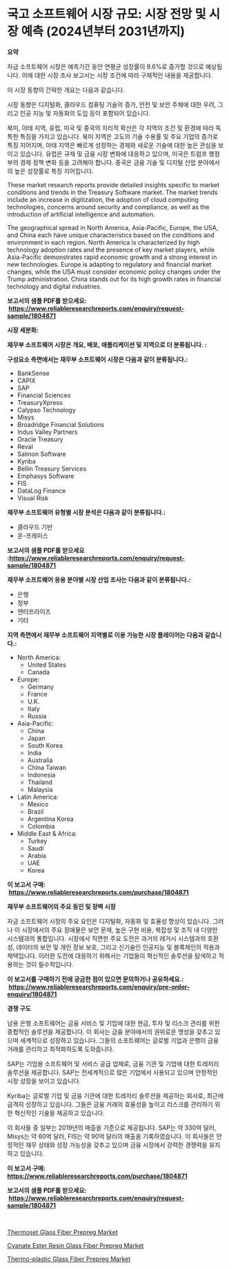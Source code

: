 <p><h1>국고 소프트웨어 시장 규모: 시장 전망 및 시장 예측 (2024년부터 2031년까지)</h1></p><p><strong>요약</strong></p>
<p><p>자금 소프트웨어 시장은 예측기간 동안 연평균 성장률이 9.6%로 증가할 것으로 예상됩니다. 이에 대한 시장 조사 보고서는 시장 조건에 따라 구체적인 내용을 제공합니다. </p><p>이 시장 동향의 간략한 개요는 다음과 같습니다. </p><p>시장 동향은 디지털화, 클라우드 컴퓨팅 기술의 증가, 안전 및 보안 주체에 대한 우려, 그리고 인공 지능 및 자동화의 도입 등이 포함되어 있습니다. </p><p>북미, 아태 지역, 유럽, 미국 및 중국의 지리적 확산은 각 지역의 조건 및 환경에 따라 독특한 특징을 가지고 있습니다. 북미 지역은 고도의 기술 수용률 및 주요 기업의 증가로 특징 지어지며, 아태 지역은 빠르게 성장하는 경제와 새로운 기술에 대한 높은 관심을 보이고 있습니다. 유럽은 규제 및 금융 시장 변화에 대응하고 있으며, 미국은 트럼프 행정부의 경제 정책 변화 등을 고려해야 합니다. 중국은 금융 기술 및 디지털 산업 분야에서의 높은 성장률로 특징 지어집니다.</p><p>These market research reports provide detailed insights specific to market conditions and trends in the Treasury Software market. The market trends include an increase in digitization, the adoption of cloud computing technologies, concerns around security and compliance, as well as the introduction of artificial intelligence and automation.</p><p>The geographical spread in North America, Asia-Pacific, Europe, the USA, and China each have unique characteristics based on the conditions and environment in each region. North America is characterized by high technology adoption rates and the presence of key market players, while Asia-Pacific demonstrates rapid economic growth and a strong interest in new technologies. Europe is adapting to regulatory and financial market changes, while the USA must consider economic policy changes under the Trump administration. China stands out for its high growth rates in financial technology and digital industries.</p></p>
<p><strong>보고서의 샘플 PDF를 받으세요: &nbsp;<a href="https://www.reliableresearchreports.com/enquiry/request-sample/1804871">https://www.reliableresearchreports.com/enquiry/request-sample/1804871</a></strong></p>
<p><strong>시장 세분화:</strong></p>
<p><strong> 재무부 소프트웨어 시장은 개요, 배포, 애플리케이션 및 지역으로 더 분류됩니다. :</strong></p>
<p><strong>구성요소 측면에서는 재무부 소프트웨어 시장은 다음과 같이 분류됩니다.:</strong></p>
<p><ul><li>BankSense</li><li>CAPIX</li><li>SAP</li><li>Financial Sciences</li><li>TreasuryXpress</li><li>Calypso Technology</li><li>Misys</li><li>Broadridge Financial Solutions</li><li>Indus Valley Partners</li><li>Oracle Treasury</li><li>Reval</li><li>Salmon Software</li><li>Kyriba</li><li>Bellin Treasury Services</li><li>Emphasys Software</li><li>FIS</li><li>DataLog Finance</li><li>Visual Risk</li></ul></p>
<p><strong> 재무부 소프트웨어 유형별 시장 분석은 다음과 같이 분류됩니다.:</strong></p>
<p><ul><li>클라우드 기반</li><li>온-프레미스</li></ul></p>
<p><strong>보고서의 샘플 PDF를 받으세요 :<a href="https://www.reliableresearchreports.com/enquiry/request-sample/1804871">https://www.reliableresearchreports.com/enquiry/request-sample/1804871</a></strong></p>
<p><strong> 재무부 소프트웨어 응용 분야별 시장 산업 조사는 다음과 같이 분류됩니다.:</strong></p>
<p><ul><li>은행</li><li>정부</li><li>엔터프라이즈</li><li>기타</li></ul></p>
<p><strong>지역 측면에서 재무부 소프트웨어 지역별로 이용 가능한 시장 플레이어는 다음과 같습니다.:</strong></p>
<p><ul>
    <li>
        North America:
        <ul>
            <li>United States</li>
            <li>Canada</li>
        </ul>
    </li>
    <li>
        Europe:
        <ul>
            <li>Germany</li>
            <li>France</li>
            <li>U.K.</li>
            <li>Italy</li>
            <li>Russia</li>
        </ul>
    </li>
    <li>
        Asia-Pacific:
        <ul>
            <li>China</li>
            <li>Japan</li>
            <li>South Korea</li>
            <li>India</li>
            <li>Australia</li>
            <li>China Taiwan</li>
            <li>Indonesia</li>
            <li>Thailand</li>
            <li>Malaysia</li>
        </ul>
    </li>
    <li>
        Latin America:
        <ul>
            <li>Mexico</li>
            <li>Brazil</li>
            <li>Argentina Korea</li>
            <li>Colombia</li>
        </ul>
    </li>
    <li>
        Middle East & Africa:
        <ul>
            <li>Turkey</li>
            <li>Saudi</li>
            <li>Arabia</li>
            <li>UAE</li>
            <li>Korea</li>
        </ul>
    </li>
    </ul></p>
<p><strong>이 보고서 구매: &nbsp;<a href="https://www.reliableresearchreports.com/purchase/1804871">https://www.reliableresearchreports.com/purchase/1804871</a></strong></p>
<p><strong>재무부 소프트웨어의 주요 동인 및 장벽 시장</strong></p>
<p><p>자금 소프트웨어 시장의 주요 요인은 디지털화, 자동화 및 효율성 향상이 있습니다. 그러나 이 시장에서의 주요 장애물은 보안 문제, 높은 구현 비용, 복잡성 및 조직 내 다양한 시스템과의 통합입니다. 시장에서 직면한 주요 도전은 과거의 레거시 시스템과의 호환성, 데이터의 보안 및 개인 정보 보호, 그리고 신기술인 인공지능 및 블록체인의 적용과 채택입니다. 이러한 도전에 대응하기 위해서는 기업들이 혁신적인 솔루션을 탐색하고 적용하는 것이 필수적입니다.</p></p>
<p><strong>이 보고서를 구매하기 전에 궁금한 점이 있으면 문의하거나 공유하세요.: &nbsp;<a href="https://www.reliableresearchreports.com/enquiry/pre-order-enquiry/1804871">https://www.reliableresearchreports.com/enquiry/pre-order-enquiry/1804871</a></strong></p>
<p><strong>경쟁 구도</strong></p>
<p><p>남용 은행 소프트웨어는 금융 서비스 및 기업에 대한 현금, 투자 및 리스크 관리를 위한 종합적인 솔루션을 제공합니다. 이 회사는 금융 분야에서의 권위로운 명성을 갖추고 있으며 세계적으로 성장하고 있습니다. 그들의 소프트웨어는 글로벌 기업과 은행이 금융 거래를 관리하고 최적화하도록 도와줍니다.</p><p>SAP는 기업용 소프트웨어 및 서비스 공급 업체로, 금융 기관 및 기업에 대한 트레저리 솔루션을 제공합니다. SAP는 전세계적으로 많은 기업에서 사용되고 있으며 안정적인 시장 성장을 보이고 있습니다.</p><p>Kyriba는 글로벌 기업 및 금융 기관에 대한 트레저리 솔루션을 제공하는 회사로, 최근에 급격히 성장하고 있습니다. 그들은 금융 거래의 효율성을 높이고 리스크를 관리하기 위한 혁신적인 기술을 제공하고 있습니다.</p><p>이 회사들 중 일부는 2019년의 매출을 기준으로 제공됩니다. SAP는 약 330억 달러, Misys는 약 60억 달러, FIS는 약 90억 달러의 매출을 기록하였습니다. 이 회사들은 안정적인 재무 상태와 성장 가능성을 갖추고 있으며 금융 시장에서 강력한 경쟁력을 유지하고 있습니다.</p></p>
<p><strong>이 보고서 구매: &nbsp; <a href="https://www.reliableresearchreports.com/purchase/1804871">https://www.reliableresearchreports.com/purchase/1804871</a></strong></p>
<p><strong>보고서의 샘플 PDF를 받으세요: &nbsp;<a href="https://www.reliableresearchreports.com/enquiry/request-sample/1804871">https://www.reliableresearchreports.com/enquiry/request-sample/1804871</a></strong><strong></strong></p>
<p>&nbsp;</p>
<p><p><a href="https://github.com/juancolorado15/Market-Research-Report-List-1/blob/main/thermoset-glass-fiber-prepreg-market.md">Thermoset Glass Fiber Prepreg Market</a></p><p><a href="https://github.com/mahnoor2003/Market-Research-Report-List-3/blob/main/cyanate-ester-resin-glass-fiber-prepreg-market.md">Cyanate Ester Resin Glass Fiber Prepreg Market</a></p><p><a href="https://github.com/dx0328/Market-Research-Report-List-1/blob/main/thermo-plastic-glass-fiber-prepreg-market.md">Thermo-plastic Glass Fiber Prepreg Market</a></p></p>